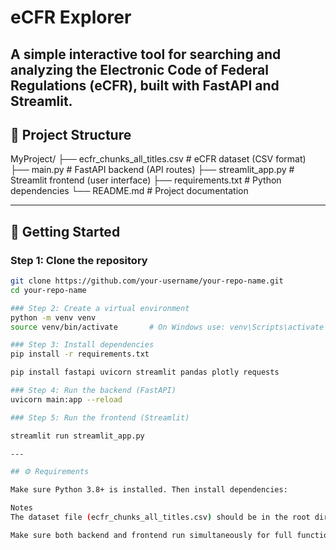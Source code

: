 # eCFR Explorer

A simple interactive tool for searching and analyzing the Electronic Code of Federal Regulations (eCFR), built with FastAPI and Streamlit.
---

## 📁 Project Structure

MyProject/
├── ecfr_chunks_all_titles.csv     # eCFR dataset (CSV format)
├── main.py                        # FastAPI backend (API routes)
├── streamlit_app.py               # Streamlit frontend (user interface)
├── requirements.txt               # Python dependencies
└── README.md                      # Project documentation



---

## 🔧 Getting Started

### Step 1: Clone the repository

```bash
git clone https://github.com/your-username/your-repo-name.git
cd your-repo-name

### Step 2: Create a virtual environment
python -m venv venv
source venv/bin/activate       # On Windows use: venv\Scripts\activate

### Step 3: Install dependencies
pip install -r requirements.txt

pip install fastapi uvicorn streamlit pandas plotly requests

### Step 4: Run the backend (FastAPI)
uvicorn main:app --reload

### Step 5: Run the frontend (Streamlit)

streamlit run streamlit_app.py

---

## ⚙️ Requirements

Make sure Python 3.8+ is installed. Then install dependencies:

Notes
The dataset file (ecfr_chunks_all_titles.csv) should be in the root directory.

Make sure both backend and frontend run simultaneously for full functionality.

